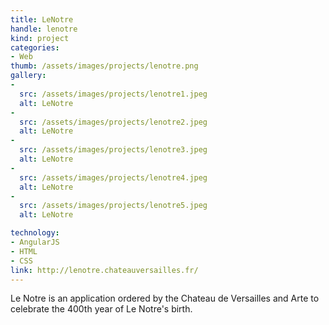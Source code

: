 ```yaml
---
title: LeNotre
handle: lenotre
kind: project
categories:
- Web
thumb: /assets/images/projects/lenotre.png
gallery:
-
  src: /assets/images/projects/lenotre1.jpeg
  alt: LeNotre
-
  src: /assets/images/projects/lenotre2.jpeg
  alt: LeNotre
-
  src: /assets/images/projects/lenotre3.jpeg
  alt: LeNotre
-
  src: /assets/images/projects/lenotre4.jpeg
  alt: LeNotre
-
  src: /assets/images/projects/lenotre5.jpeg
  alt: LeNotre

technology:
- AngularJS
- HTML
- CSS
link: http://lenotre.chateauversailles.fr/
---
```


Le Notre is an application ordered by the Chateau de Versailles and Arte to celebrate the 400th year of Le Notre's birth.

